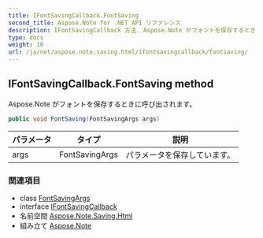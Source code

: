 ```yaml
---
title: IFontSavingCallback.FontSaving
second_title: Aspose.Note for .NET API リファレンス
description: IFontSavingCallback 方法. Aspose.Note がフォントを保存するときに呼び出されます
type: docs
weight: 10
url: /ja/net/aspose.note.saving.html/ifontsavingcallback/fontsaving/
---
```

## IFontSavingCallback.FontSaving method

Aspose.Note がフォントを保存するときに呼び出されます。

```csharp
public void FontSaving(FontSavingArgs args)
```

| パラメータ | タイプ | 説明 |
| --- | --- | --- |
| args | FontSavingArgs | パラメータを保存しています。 |

### 関連項目

* class [FontSavingArgs](../../fontsavingargs/)
* interface [IFontSavingCallback](../)
* 名前空間 [Aspose.Note.Saving.Html](../../ifontsavingcallback/)
* 組み立て [Aspose.Note](../../../)


